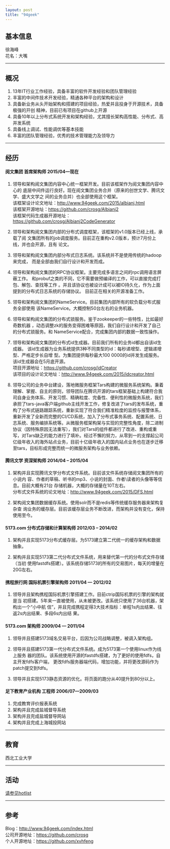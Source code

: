 ```yaml
---
layout: post
title: "94geek"
---
```


## 基本信息
徐海峰  
花名：大嘴  

* * *

## 概况  

1. 13年IT行业工作经验，具备丰富的软件开发经验和团队管理经验  
2. 丰富的中间件技术开发经验，精通各种平台的架构和设计  
3. 具备新业务从头开始架构和搭建的项目经验，热爱并且投身于开源技术，具备极强的开创
精神，目前已有项目在github上开源  
4. 具备10年以上分布式系统开发和架构经验，尤其擅长架构高性能、分布式、高并发系统  
5. 具备线上调试、性能调优等基本技能  
6. 丰富的团队管理经验，优秀的技术管理能力及领导力  

* * *

## 经历  

#### 阅文集团  首席架构师  2015/04—现在  

1.   领导和架构阅文集团内容中心统一框架开发。目前该框架作为阅文集团内容中心的
 底层中间件运行良好。现在阅文集团业务合并（原来的创世文学、腾讯文学、盛大文学之
 间的业务合并）也全部使用这个框架。  
该框架设计论文地址：http://www.94geek.com/2015/albianj.html  
该框架开源地址：https://github.com/crosg/Albianj2   
该框架代码生成器开源地址：https://github.com/crosg/Albianj2CodeGenerator  

2.   领导和架构阅文集团内部的分布式调度框架，该框架的v1.0版本已经上线，承载了阅
文集团所有的job调度服务。目前正在重构v2.0版本，预计7月份上线，并也会开源，且有
论文。  

3.  领导和架构阅文集团内部分布式日志系统。该系统并不是使用传统的hadoop来完成，
而是全部由我们自行设计和开发而成。  

4.  领导和架构阅文集团的RPC协议框架。主要完成多语言之间的rpc调用语言屏蔽工作。
和probuf之类的不同，它不需要做预编译的工作，可以直接完成打包、解包、查找等工作
。并且该协议也被设计成可以被IO持久化，作为上面提到的分布式日志系统的存储协议。
目前正在相关的开源准备工作。  

5.  领导和架构阅文集团的NameService。目前集团内部所有的软负载分布式服务全部使用
该NameService。大概控制50台左右的业务机器。  

6.  领导和架构阅文集团的分布式锁服务。鉴于zookeeper的一些特性，比如最好奇数机器
，动态调整zk的服务变得困难等原因，我们自行设计和开发了自己的分布式锁服务。和
NameService配合，完成集团内部的数据一致性操作。  

7.  领导和架构阅文集团的分布式id生成器。目前我们所有的业务id都出自该id生成器。
该id生成器为业务系统提供3种不同类型的id：每秒递增型、逻辑递增型、严格定步长自增
型。为集团提供每秒最大100 0000的id并发生成服务。该id生成器会在5月底开源。  
项目开源地址：https://github.com/crosg/idCreator  
该项目的设计论文地址：http://www.94geek.com/2015/idcreator.html  

8.  领导公司的业务中台建设，落地微服务框架Tars构建的微服务系统架构。秉着理解、掌握、自主的原则，领导团队在腾讯开源的tars框架基础上构建符合我司自身业务体系、开发习惯、精确粒度、完备性、便利性的微服务系统，我们承担了tars-java客户端github主线开发工作，修复改进了tars的发布系统，重构了分布式链路跟踪系统，重新实现了符合我们精准粒度的监控与报警体系，重新开发了全新而完整的CI/CD系统，加入了分布式事务系统、配置系统、日志系统、服务编排系统等。从微服务框架构架与实现的完整性角度，除二进制协议（因特殊原因无法重写），我们对Tars的组件都进行了改进、重构或重写，对Tars缺乏的能力进行了填补。经过不懈的努力，从零到一的支撑起公司亿级年收入的海外站点业务，目前十亿级年收入的国内站点业务也在逐步迁移至tars，目标形成完整而统一的微服务架构与业务依赖。

#### 腾讯文学 资深架构师  2014/04 – 2015/04  

1.   架构并且实现腾讯文学分布式文件系统。目前该文件系统存储阅文集团所有的小说内
容、作者的草稿、听书的mp3、小说的封面、作者\读者的头像等等信息。目前大概有21台
存储机器，大概的存储量在10T左右。  
分布式文件系统的论文地址：http://www.94geek.com/2015/DFS.html  

2.   架构阅文集团数据缓存系统。使用solr而不是redis等传统缓存服务器来架构复杂查
询业务的缓存层。目前该缓存层业务不断改进，而架构并没有变化，保持使用至今。  

#### 5173.com 分布式存储和计算架构师 2012/03 – 2014/02  

1.   架构并且实现5173分布式缓存层。为5173建立第二代统一的缓存架构和数据抽象。  

2.   架构并且实现5173第二代分布式文件系统，用来替代第一代的分布式文件存储（当初
使用fastdfs搭建）。该系统存储5173的所有的交易图片，每天的增量在20G左右。  

#### 携程旅行网 国际机票引擎架构师 2011/04 — 2012/02  

1.   领导并且架构携程国际机票引擎搭建工作。目前ctrip国际机票的引擎的架构就是当
初搭建。5年来一直被使用，从未被更改。该系统只使用了36台机器，架构出一个“小中航
信”，并且完成携程定得3大技术指标：单程1s内出结果、往返2s内出结果、多段6s内出结
果。  

#### 5173.com 架构师 2009/04 — 2011/04  
1.   领导并且搭建5173域名交易平台，后因为公司战略调整，被调入架构组。  

2.   领导并且搭建5173第一代分布式文件系统。成为5173第一个使用linux作为线上服务
器的团队。该系统使用开源的fastdfs搭建，为了更好的使用fdfs，自主开发fdfs客户端，
更改fdfs服务器端代码，增加功能，并将更改源码作为patch提交到fdfs。  

3.   领导并且实现5173静态资源的优化。将页面的跑分从40提升到80分以上。  

#### 足下教育产业机构 工程师 2006/07—2009/03  

1.   完成教育评价报表系统  
2.   架构并且完成盐城督导系统  
3.   架构并且完成盐城督导网站  
4.   架构并且完成上海城投网站  

* * *

## 教育  
西北工业大学  

* * *

## 活动 
 [请参见hotlist](/hotlist/)

* * *

## 参考  
Blog：http://www.94geek.com/index.html  
公司开源地址：https://github.com/crosg  
个人开源地址：https://github.com/xvhfeng  
